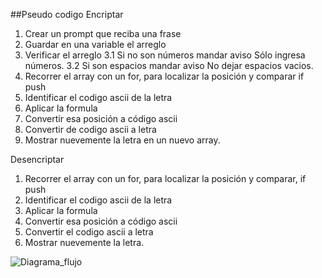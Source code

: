 ##Pseudo codigo
Encriptar
1. Crear un prompt que reciba una frase
2. Guardar en una variable el arreglo
3. Verificar el arreglo
 3.1 Si no son números mandar aviso Sólo ingresa números.
 3.2 Si son espacios mandar aviso No dejar espacios vacios.
4. Recorrer el array con un for, para localizar la posición y comparar if push
5. Identificar el codigo ascii de la letra
6. Aplicar la formula 
6. Convertir esa posición a código ascii
7. Convertir de codigo ascii a letra
8. Mostrar nuevemente la letra en un nuevo array.

Desencriptar

1. Recorrer el array con un for, para localizar la posición y comparar, if push
2. Identificar el codigo ascii de la letra
3. Aplicar la formula 
4. Convertir esa posición a código ascii
5. Convertir el codigo ascii a letra
6. Mostrar nuevemente la letra.

![Diagrama_flujo](https://ibb.co/joB42b)

